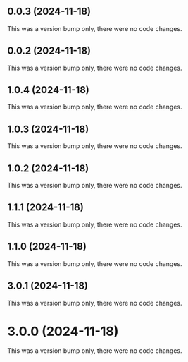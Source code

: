 ## 0.0.3 (2024-11-18)

This was a version bump only, there were no code changes.

## 0.0.2 (2024-11-18)

This was a version bump only, there were no code changes.

## 1.0.4 (2024-11-18)

This was a version bump only, there were no code changes.

## 1.0.3 (2024-11-18)

This was a version bump only, there were no code changes.

## 1.0.2 (2024-11-18)

This was a version bump only, there were no code changes.

## 1.1.1 (2024-11-18)

This was a version bump only, there were no code changes.

## 1.1.0 (2024-11-18)

This was a version bump only, there were no code changes.

## 3.0.1 (2024-11-18)

This was a version bump only, there were no code changes.

# 3.0.0 (2024-11-18)

This was a version bump only, there were no code changes.